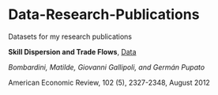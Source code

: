 # Data-Research-Publications
Datasets for my research publications

**Skill Dispersion and Trade Flows**, [Data](https://github.com/ggallipoli/Data-Research-Publications/tree/master/Skill-Dispersion-and-Trade-Flows)

*Bombardini, Matilde, Giovanni Gallipoli, and Germán Pupato*

American Economic Review, 102 (5), 2327-2348, August 2012
